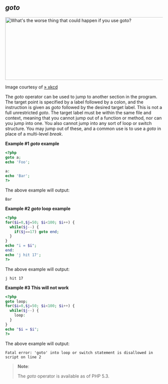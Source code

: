 *goto*
------

<img src="images/0baa1b9fae6aec55bbb73037f3016001-xkcd-goto.png" width="740" height="201" alt="What&#39;s the worse thing that could happen if you use goto?" />

Image courtesy of
<a href="http://xkcd.com/292" class="link external">» xkcd</a>

The *goto* operator can be used to jump to another section in the
program. The target point is specified by a label followed by a colon,
and the instruction is given as *goto* followed by the desired target
label. This is not a full unrestricted *goto*. The target label must be
within the same file and context, meaning that you cannot jump out of a
function or method, nor can you jump into one. You also cannot jump into
any sort of loop or switch structure. You may jump out of these, and a
common use is to use a *goto* in place of a multi-level *break*.

**Example \#1 *goto* example**

``` php
<?php
goto a;
echo 'Foo';
 
a:
echo 'Bar';
?>
```

The above example will output:

    Bar

**Example \#2 *goto* loop example**

``` php
<?php
for($i=0,$j=50; $i<100; $i++) {
  while($j--) {
    if($j==17) goto end; 
  }  
}
echo "i = $i";
end:
echo 'j hit 17';
?>
```

The above example will output:

    j hit 17

**Example \#3 This will not work**

``` php
<?php
goto loop;
for($i=0,$j=50; $i<100; $i++) {
  while($j--) {
    loop:
  }
}
echo "$i = $i";
?>
```

The above example will output:

    Fatal error: 'goto' into loop or switch statement is disallowed in
    script on line 2

> **Note**:
>
> The *goto* operator is available as of PHP 5.3.
